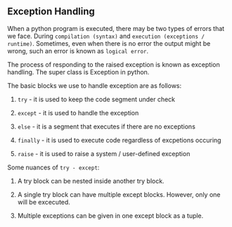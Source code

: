 ## Exception Handling

When a python program is executed, there may be two types of errors that we face. During `compilation (syntax)` and `execution (exceptions / runtime)`. Sometimes, even when there is no error the output might be wrong, such an error is known as `logical error`.

The process of responding to the raised exception is known as exception handling. The super class is Exception in python.

The basic blocks we use to handle exception are as follows:

1. `try` - it is used to keep the code segment under check

2. `except` - it is used to handle the exception

3. `else` - it is a segment that executes if there are no exceptions

4. `finally` - it is used to execute code regardless of excpetions occuring

5. `raise` - it is used to raise a system / user-defined exception


Some nuances of `try - except`:

1. A try block can be nested inside another try block. 

2. A single try block can have multiple except blocks. However, only one will be excecuted.

3. Multiple exceptions can be given in one except block as a tuple.